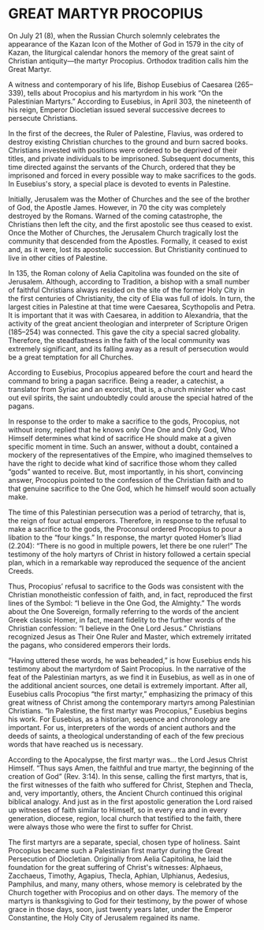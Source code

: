 # GREAT MARTYR PROCOPIUS

On July 21 (8), when the Russian Church solemnly celebrates the appearance of the Kazan Icon of the Mother of God in 1579 in the city of Kazan, the liturgical calendar honors the memory of the great saint of Christian antiquity—the martyr Procopius. Orthodox tradition calls him the Great Martyr.

A witness and contemporary of his life, Bishop Eusebius of Caesarea (265–339), tells about Procopius and his martyrdom in his work “On the Palestinian Martyrs.” According to Eusebius, in April 303, the nineteenth of his reign, Emperor Diocletian issued several successive decrees to persecute Christians.

In the first of the decrees, the Ruler of Palestine, Flavius, was ordered to destroy existing Christian churches to the ground and burn sacred books. Christians invested with positions were ordered to be deprived of their titles, and private individuals to be imprisoned. Subsequent documents, this time directed against the servants of the Church, ordered that they be imprisoned and forced in every possible way to make sacrifices to the gods. In Eusebius's story, a special place is devoted to events in Palestine.

Initially, Jerusalem was the Mother of Churches and the see of the brother of God, the Apostle James. However, in 70 the city was completely destroyed by the Romans. Warned of the coming catastrophe, the Christians then left the city, and the first apostolic see thus ceased to exist. Once the Mother of Churches, the Jerusalem Church tragically lost the community that descended from the Apostles. Formally, it ceased to exist and, as it were, lost its apostolic succession. But Christianity continued to live in other cities of Palestine.

In 135, the Roman colony of Aelia Capitolina was founded on the site of Jerusalem. Although, according to Tradition, a bishop with a small number of faithful Christians always resided on the site of the former Holy City in the first centuries of Christianity, the city of Elia was full of idols. In turn, the largest cities in Palestine at that time were Caesarea, Scythopolis and Petra. It is important that it was with Caesarea, in addition to Alexandria, that the activity of the great ancient theologian and interpreter of Scripture Origen (185–254) was connected. This gave the city a special sacred globality. Therefore, the steadfastness in the faith of the local community was extremely significant, and its falling away as a result of persecution would be a great temptation for all Churches.

According to Eusebius, Procopius appeared before the court and heard the command to bring a pagan sacrifice. Being a reader, a catechist, a translator from Syriac and an exorcist, that is, a church minister who cast out evil spirits, the saint undoubtedly could arouse the special hatred of the pagans.

In response to the order to make a sacrifice to the gods, Procopius, not without irony, replied that he knows only One One and Only God, Who Himself determines what kind of sacrifice He should make at a given specific moment in time. Such an answer, without a doubt, contained a mockery of the representatives of the Empire, who imagined themselves to have the right to decide what kind of sacrifice those whom they called “gods” wanted to receive. But, most importantly, in his short, convincing answer, Procopius pointed to the confession of the Christian faith and to that genuine sacrifice to the One God, which he himself would soon actually make.

The time of this Palestinian persecution was a period of tetrarchy, that is, the reign of four actual emperors. Therefore, in response to the refusal to make a sacrifice to the gods, the Proconsul ordered Procopius to pour a libation to the “four kings.” In response, the martyr quoted Homer’s Iliad (2.204): “There is no good in multiple powers, let there be one ruler!” The testimony of the holy martyrs of Christ in history followed a certain special plan, which in a remarkable way reproduced the sequence of the ancient Creeds.

Thus, Procopius’ refusal to sacrifice to the Gods was consistent with the Christian monotheistic confession of faith, and, in fact, reproduced the first lines of the Symbol: “I believe in the One God, the Almighty.” The words about the One Sovereign, formally referring to the words of the ancient Greek classic Homer, in fact, meant fidelity to the further words of the Christian confession: “I believe in the One Lord Jesus.” Christians recognized Jesus as Their One Ruler and Master, which extremely irritated the pagans, who considered emperors their lords.

“Having uttered these words, he was beheaded,” is how Eusebius ends his testimony about the martyrdom of Saint Procopius. In the narrative of the feat of the Palestinian martyrs, as we find it in Eusebius, as well as in one of the additional ancient sources, one detail is extremely important. After all, Eusebius calls Procopius “the first martyr,” emphasizing the primacy of this great witness of Christ among the contemporary martyrs among Palestinian Christians. “In Palestine, the first martyr was Procopius,” Eusebius begins his work. For Eusebius, as a historian, sequence and chronology are important. For us, interpreters of the words of ancient authors and the deeds of saints, a theological understanding of each of the few precious words that have reached us is necessary.

According to the Apocalypse, the first martyr was... the Lord Jesus Christ Himself. “Thus says Amen, the faithful and true martyr, the beginning of the creation of God” (Rev. 3:14). In this sense, calling the first martyrs, that is, the first witnesses of the faith who suffered for Christ, Stephen and Thecla, and, very importantly, others, the Ancient Church continued this original biblical analogy. And just as in the first apostolic generation the Lord raised up witnesses of faith similar to Himself, so in every era and in every generation, diocese, region, local church that testified to the faith, there were always those who were the first to suffer for Christ.

The first martyrs are a separate, special, chosen type of holiness. Saint Procopius became such a Palestinian first martyr during the Great Persecution of Diocletian. Originally from Aelia Capitolina, he laid the foundation for the great suffering of Christ's witnesses: Alphaeus, Zacchaeus, Timothy, Agapius, Thecla, Aphian, Ulphianus, Aedesius, Pamphilus, and many, many others, whose memory is celebrated by the Church together with Procopius and on other days. The memory of the martyrs is thanksgiving to God for their testimony, by the power of whose grace in those days, soon, just twenty years later, under the Emperor Constantine, the Holy City of Jerusalem regained its name.
